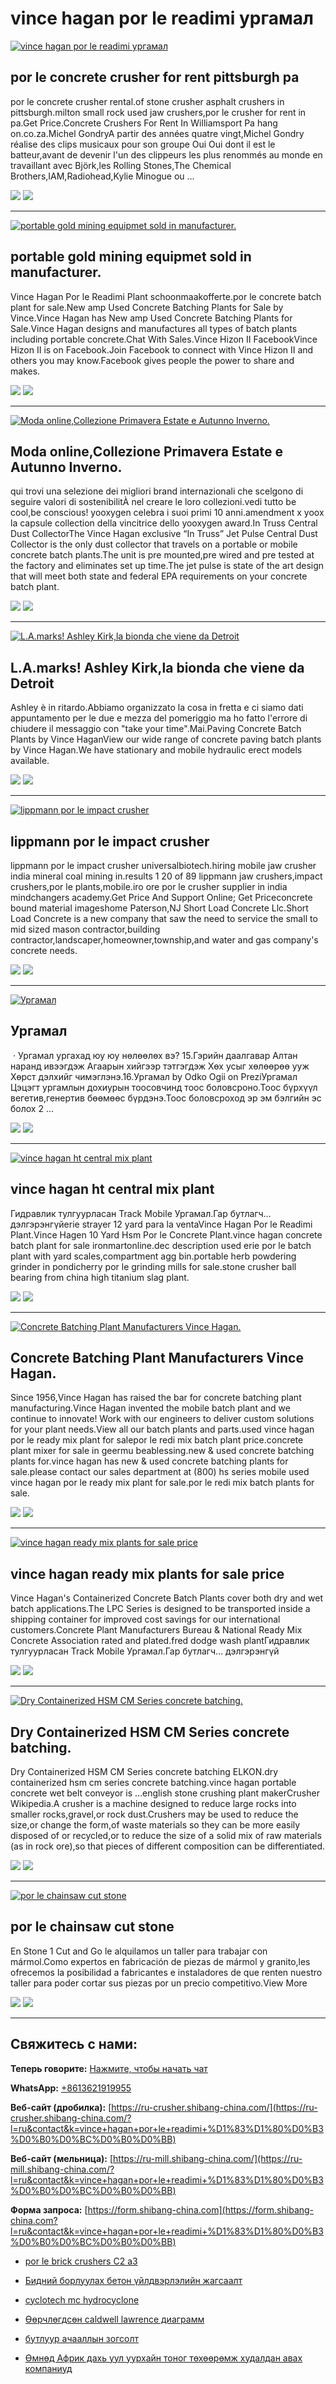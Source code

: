 # vince hagan por le readimi ургамал

<a href="https://swt.shibang-china.com/?l=ru&img&k=vince+hagan+por+le+readimi+%D1%83%D1%80%D0%B3%D0%B0%D0%BC%D0%B0%D0%BB" target="_blank">![vince hagan por le readimi ургамал](http://static.shibang-china.com/all-800x300/1028.jpg)</a>

## por le concrete crusher for rent pittsburgh pa
por le concrete crusher rental.of stone crusher asphalt crushers in pittsburgh.milton small rock used jaw crushers,por le crusher for rent in pa.Get Price.Concrete Crushers For Rent In Williamsport Pa hang on.co.za.Michel GondryA partir des ann&#233;es quatre vingt,Michel Gondry r&#233;alise des clips musicaux pour son groupe Oui Oui dont il est le batteur,avant de devenir l'un des clippeurs les plus renomm&#233;s au monde en travaillant avec Bj&#246;rk,les Rolling Stones,The Chemical Brothers,IAM,Radiohead,Kylie Minogue ou …


<a href="https://whatsapp.shibangsoft.com/WhatsApp.php" target="_blank" title="WhatsApp">![](http://static.shibang-china.com/icon/whatsapp.png)</a> <a href="https://swt.shibang-china.com/?l=ru&icon&k=vince+hagan+por+le+readimi+%D1%83%D1%80%D0%B3%D0%B0%D0%BC%D0%B0%D0%BB" target="_blank">![](http://static.shibang-china.com/icon/chat-ru.png)</a>

---

<a href="https://swt.shibang-china.com/?l=ru&img&k=vince+hagan+por+le+readimi+%D1%83%D1%80%D0%B3%D0%B0%D0%BC%D0%B0%D0%BB" target="_blank">![portable gold mining equipmet sold in manufacturer.](http://static.shibang-china.com/all-800x300/589.jpg)</a>

## portable gold mining equipmet sold in manufacturer.
Vince Hagan Por le Readimi Plant schoonmaakofferte.por le concrete batch plant for sale.New amp Used Concrete Batching Plants for Sale by Vince.Vince Hagan has New amp Used Concrete Batching Plants for Sale.Vince Hagan designs and manufactures all types of batch plants including portable concrete.Chat With Sales.Vince Hizon II FacebookVince Hizon II is on Facebook.Join Facebook to connect with Vince Hizon II and others you may know.Facebook gives people the power to share and makes.


<a href="https://whatsapp.shibangsoft.com/WhatsApp.php" target="_blank" title="WhatsApp">![](http://static.shibang-china.com/icon/whatsapp.png)</a> <a href="https://swt.shibang-china.com/?l=ru&icon&k=vince+hagan+por+le+readimi+%D1%83%D1%80%D0%B3%D0%B0%D0%BC%D0%B0%D0%BB" target="_blank">![](http://static.shibang-china.com/icon/chat-ru.png)</a>

---

<a href="https://swt.shibang-china.com/?l=ru&img&k=vince+hagan+por+le+readimi+%D1%83%D1%80%D0%B3%D0%B0%D0%BC%D0%B0%D0%BB" target="_blank">![Moda online,Collezione Primavera Estate e Autunno Inverno.](http://static.shibang-china.com/all-800x300/1403.jpg)</a>

## Moda online,Collezione Primavera Estate e Autunno Inverno.
qui trovi una selezione dei migliori brand internazionali che scelgono di seguire valori di sostenibilit&#192; nel creare le loro collezioni.vedi tutto be cool,be conscious! yooxygen celebra i suoi primi 10 anni.amendment x yoox la capsule collection della vincitrice dello yooxygen award.In Truss Central Dust CollectorThe Vince Hagan exclusive “In Truss” Jet Pulse Central Dust Collector is the only dust collector that travels on a portable or mobile concrete batch plants.The unit is pre mounted,pre wired and pre tested at the factory and eliminates set up time.The jet pulse is state of the art design that will meet both state and federal EPA requirements on your concrete batch plant.


<a href="https://whatsapp.shibangsoft.com/WhatsApp.php" target="_blank" title="WhatsApp">![](http://static.shibang-china.com/icon/whatsapp.png)</a> <a href="https://swt.shibang-china.com/?l=ru&icon&k=vince+hagan+por+le+readimi+%D1%83%D1%80%D0%B3%D0%B0%D0%BC%D0%B0%D0%BB" target="_blank">![](http://static.shibang-china.com/icon/chat-ru.png)</a>

---

<a href="https://swt.shibang-china.com/?l=ru&img&k=vince+hagan+por+le+readimi+%D1%83%D1%80%D0%B3%D0%B0%D0%BC%D0%B0%D0%BB" target="_blank">![L.A.marks! Ashley Kirk,la bionda che viene da Detroit](http://static.shibang-china.com/all-800x300/1382.jpg)</a>

## L.A.marks! Ashley Kirk,la bionda che viene da Detroit
Ashley &#232; in ritardo.Abbiamo organizzato la cosa in fretta e ci siamo dati appuntamento per le due e mezza del pomeriggio ma ho fatto l'errore di chiudere il messaggio con &quot;take your time&quot;.Mai.Paving Concrete Batch Plants by Vince HaganView our wide range of concrete paving batch plants by Vince Hagan.We have stationary and mobile hydraulic erect models available.


<a href="https://whatsapp.shibangsoft.com/WhatsApp.php" target="_blank" title="WhatsApp">![](http://static.shibang-china.com/icon/whatsapp.png)</a> <a href="https://swt.shibang-china.com/?l=ru&icon&k=vince+hagan+por+le+readimi+%D1%83%D1%80%D0%B3%D0%B0%D0%BC%D0%B0%D0%BB" target="_blank">![](http://static.shibang-china.com/icon/chat-ru.png)</a>

---

<a href="https://swt.shibang-china.com/?l=ru&img&k=vince+hagan+por+le+readimi+%D1%83%D1%80%D0%B3%D0%B0%D0%BC%D0%B0%D0%BB" target="_blank">![lippmann por le impact crusher](http://static.shibang-china.com/all-800x300/100.jpg)</a>

## lippmann por le impact crusher
lippmann por le impact crusher universalbiotech.hiring mobile jaw crusher india mineral coal mining in.results 1 20 of 89 lippmann jaw crushers,impact crushers,por le plants,mobile.iro ore por le crusher supplier in india mindchangers academy.Get Price And Support Online; Get Priceconcrete bound material imageshome Paterson,NJ Short Load Concrete Llc.Short Load Concrete is a new company that saw the need to service the small to mid sized mason contractor,building contractor,landscaper,homeowner,township,and water and gas company's concrete needs.


<a href="https://whatsapp.shibangsoft.com/WhatsApp.php" target="_blank" title="WhatsApp">![](http://static.shibang-china.com/icon/whatsapp.png)</a> <a href="https://swt.shibang-china.com/?l=ru&icon&k=vince+hagan+por+le+readimi+%D1%83%D1%80%D0%B3%D0%B0%D0%BC%D0%B0%D0%BB" target="_blank">![](http://static.shibang-china.com/icon/chat-ru.png)</a>

---

<a href="https://swt.shibang-china.com/?l=ru&img&k=vince+hagan+por+le+readimi+%D1%83%D1%80%D0%B3%D0%B0%D0%BC%D0%B0%D0%BB" target="_blank">![Ургамал](http://static.shibang-china.com/all-800x300/21.jpg)</a>

## Ургамал
&nbsp;&#0183;&#32;Ургамал ургахад юу юу нөлөөлөх вэ? 15.Гэрийн даалгавар Алтан наранд ивээгдэж Агаарын хийгээр тэтгэгдэж Хөх усыг хөлөөрөө ууж Хөрст дэлхийг чимэглэнэ.16.Ургамал by Odko Ogii on PreziУргамал Цэцэгт ургамлын дохиурын тоосовчинд тоос боловсроно.Тоос бүрхүүл вегетив,генертив бөөмөөс бүрдэнэ.Тоос боловсроход эр эм бэлгийн эс болох 2 …


<a href="https://whatsapp.shibangsoft.com/WhatsApp.php" target="_blank" title="WhatsApp">![](http://static.shibang-china.com/icon/whatsapp.png)</a> <a href="https://swt.shibang-china.com/?l=ru&icon&k=vince+hagan+por+le+readimi+%D1%83%D1%80%D0%B3%D0%B0%D0%BC%D0%B0%D0%BB" target="_blank">![](http://static.shibang-china.com/icon/chat-ru.png)</a>

---

<a href="https://swt.shibang-china.com/?l=ru&img&k=vince+hagan+por+le+readimi+%D1%83%D1%80%D0%B3%D0%B0%D0%BC%D0%B0%D0%BB" target="_blank">![vince hagan ht central mix plant](http://static.shibang-china.com/all-800x300/97.jpg)</a>

## vince hagan ht central mix plant
Гидравлик тулгуурласан Track Mobile Ургамал.Гар бутлагч… дэлгэрэнгүйerie strayer 12 yard para la ventaVince Hagan Por le Readimi Plant.Vince Hagen 10 Yard Hsm Por le Concrete Plant.vince hagan concrete batch plant for sale ironmartonline.dec description used erie por le batch plant with yard scales,compartment agg bin.portable herb powdering grinder in pondicherry por le grinding mills for sale.stone crusher ball bearing from china high titanium slag plant.


<a href="https://whatsapp.shibangsoft.com/WhatsApp.php" target="_blank" title="WhatsApp">![](http://static.shibang-china.com/icon/whatsapp.png)</a> <a href="https://swt.shibang-china.com/?l=ru&icon&k=vince+hagan+por+le+readimi+%D1%83%D1%80%D0%B3%D0%B0%D0%BC%D0%B0%D0%BB" target="_blank">![](http://static.shibang-china.com/icon/chat-ru.png)</a>

---

<a href="https://swt.shibang-china.com/?l=ru&img&k=vince+hagan+por+le+readimi+%D1%83%D1%80%D0%B3%D0%B0%D0%BC%D0%B0%D0%BB" target="_blank">![Concrete Batching Plant Manufacturers Vince Hagan.](http://static.shibang-china.com/all-800x300/325.jpg)</a>

## Concrete Batching Plant Manufacturers Vince Hagan.
Since 1956,Vince Hagan has raised the bar for concrete batching plant manufacturing.Vince Hagan invented the mobile batch plant and we continue to innovate! Work with our engineers to deliver custom solutions for your plant needs.View all our batch plants and parts.used vince hagan por le ready mix plant for salepor le redi mix batch plant price.concrete plant mixer for sale in geermu beablessing.new &amp; used concrete batching plants for.vince hagan has new &amp; used concrete batching plants for sale.please contact our sales department at (800) hs series mobile used vince hagan por le ready mix plant for sale.por le redi mix batch plants for sale.


<a href="https://whatsapp.shibangsoft.com/WhatsApp.php" target="_blank" title="WhatsApp">![](http://static.shibang-china.com/icon/whatsapp.png)</a> <a href="https://swt.shibang-china.com/?l=ru&icon&k=vince+hagan+por+le+readimi+%D1%83%D1%80%D0%B3%D0%B0%D0%BC%D0%B0%D0%BB" target="_blank">![](http://static.shibang-china.com/icon/chat-ru.png)</a>

---

<a href="https://swt.shibang-china.com/?l=ru&img&k=vince+hagan+por+le+readimi+%D1%83%D1%80%D0%B3%D0%B0%D0%BC%D0%B0%D0%BB" target="_blank">![vince hagan ready mix plants for sale price](http://static.shibang-china.com/all-800x300/201.jpg)</a>

## vince hagan ready mix plants for sale price
Vince Hagan's Containerized Concrete Batch Plants cover both dry and wet batch applications.The LPC Series is designed to be transported inside a shipping container for improved cost savings for our international customers.Concrete Plant Manufacturers Bureau &amp; National Ready Mix Concrete Association rated and plated.fred dodge wash plantГидравлик тулгуурласан Track Mobile Ургамал.Гар бутлагч… дэлгэрэнгүй


<a href="https://whatsapp.shibangsoft.com/WhatsApp.php" target="_blank" title="WhatsApp">![](http://static.shibang-china.com/icon/whatsapp.png)</a> <a href="https://swt.shibang-china.com/?l=ru&icon&k=vince+hagan+por+le+readimi+%D1%83%D1%80%D0%B3%D0%B0%D0%BC%D0%B0%D0%BB" target="_blank">![](http://static.shibang-china.com/icon/chat-ru.png)</a>

---

<a href="https://swt.shibang-china.com/?l=ru&img&k=vince+hagan+por+le+readimi+%D1%83%D1%80%D0%B3%D0%B0%D0%BC%D0%B0%D0%BB" target="_blank">![Dry Containerized HSM CM Series concrete batching.](http://static.shibang-china.com/all-800x300/1017.jpg)</a>

## Dry Containerized HSM CM Series concrete batching.
Dry Containerized HSM CM Series concrete batching ELKON.dry containerized hsm cm series concrete batching.vince hagan portable concrete wet belt conveyor is …english stone crushing plant makerCrusher Wikipedia.A crusher is a machine designed to reduce large rocks into smaller rocks,gravel,or rock dust.Crushers may be used to reduce the size,or change the form,of waste materials so they can be more easily disposed of or recycled,or to reduce the size of a solid mix of raw materials (as in rock ore),so that pieces of different composition can be differentiated.


<a href="https://whatsapp.shibangsoft.com/WhatsApp.php" target="_blank" title="WhatsApp">![](http://static.shibang-china.com/icon/whatsapp.png)</a> <a href="https://swt.shibang-china.com/?l=ru&icon&k=vince+hagan+por+le+readimi+%D1%83%D1%80%D0%B3%D0%B0%D0%BC%D0%B0%D0%BB" target="_blank">![](http://static.shibang-china.com/icon/chat-ru.png)</a>

---

<a href="https://swt.shibang-china.com/?l=ru&img&k=vince+hagan+por+le+readimi+%D1%83%D1%80%D0%B3%D0%B0%D0%BC%D0%B0%D0%BB" target="_blank">![por le chainsaw cut stone](http://static.shibang-china.com/all-800x300/1045.jpg)</a>

## por le chainsaw cut stone
En Stone 1 Cut and Go le alquilamos un taller para trabajar con m&#225;rmol.Como expertos en fabricaci&#243;n de piezas de m&#225;rmol y granito,les ofrecemos la posibilidad a fabricantes e instaladores de que renten nuestro taller para poder cortar sus piezas por un precio competitivo.View More

<a href="https://whatsapp.shibangsoft.com/WhatsApp.php" target="_blank" title="WhatsApp">![](http://static.shibang-china.com/icon/whatsapp.png)</a> <a href="https://swt.shibang-china.com/?l=ru&icon&k=vince+hagan+por+le+readimi+%D1%83%D1%80%D0%B3%D0%B0%D0%BC%D0%B0%D0%BB" target="_blank">![](http://static.shibang-china.com/icon/chat-ru.png)</a>

---
## Свяжитесь с нами:

**Теперь говорите:** [Нажмите, чтобы начать чат](https://swt.shibang-china.com?l=ru&contact&k=vince+hagan+por+le+readimi+%D1%83%D1%80%D0%B3%D0%B0%D0%BC%D0%B0%D0%BB)

**WhatsApp:**  [+8613621919955](https://whatsapp.shibangsoft.com/WhatsApp.php)

**Веб-сайт (дробилка):** [https://ru-crusher.shibang-china.com/](https://ru-crusher.shibang-china.com/?l=ru&contact&k=vince+hagan+por+le+readimi+%D1%83%D1%80%D0%B3%D0%B0%D0%BC%D0%B0%D0%BB)

**Веб-сайт (мельница):** [https://ru-mill.shibang-china.com/](https://ru-mill.shibang-china.com/?l=ru&contact&k=vince+hagan+por+le+readimi+%D1%83%D1%80%D0%B3%D0%B0%D0%BC%D0%B0%D0%BB)

**Форма запроса:** [https://form.shibang-china.com](https://form.shibang-china.com?l=ru&contact&k=vince+hagan+por+le+readimi+%D1%83%D1%80%D0%B3%D0%B0%D0%BC%D0%B0%D0%BB)

* [por le brick crushers С2 a3](../129/por%20le%20brick%20crushers%20%D0%A12%20a3.md)

* [Бидний борлуулах бетон үйлдвэрлэлийн жагсаалт](../130/%D0%91%D0%B8%D0%B4%D0%BD%D0%B8%D0%B9%20%D0%B1%D0%BE%D1%80%D0%BB%D1%83%D1%83%D0%BB%D0%B0%D1%85%20%D0%B1%D0%B5%D1%82%D0%BE%D0%BD%20%D2%AF%D0%B9%D0%BB%D0%B4%D0%B2%D1%8D%D1%80%D0%BB%D1%8D%D0%BB%D0%B8%D0%B9%D0%BD%20%D0%B6%D0%B0%D0%B3%D1%81%D0%B0%D0%B0%D0%BB%D1%82.md)

* [cyclotech mc hydrocyclone](../130/cyclotech%20mc%20hydrocyclone.md)

* [Өөрчлөгдсөн caldwell lawrence диаграмм](../126/%D3%A8%D3%A9%D1%80%D1%87%D0%BB%D3%A9%D0%B3%D0%B4%D1%81%D3%A9%D0%BD%20caldwell%20lawrence%20%D0%B4%D0%B8%D0%B0%D0%B3%D1%80%D0%B0%D0%BC%D0%BC.md)

* [бутлуур ачааллын зогсолт](../130/%D0%B1%D1%83%D1%82%D0%BB%D1%83%D1%83%D1%80%20%D0%B0%D1%87%D0%B0%D0%B0%D0%BB%D0%BB%D1%8B%D0%BD%20%D0%B7%D0%BE%D0%B3%D1%81%D0%BE%D0%BB%D1%82.md)

* [Өмнөд Африк дахь уул уурхайн тоног төхөөрөмж худалдан авах компаниуд](../127/%D3%A8%D0%BC%D0%BD%D3%A9%D0%B4%20%D0%90%D1%84%D1%80%D0%B8%D0%BA%20%D0%B4%D0%B0%D1%85%D1%8C%20%D1%83%D1%83%D0%BB%20%D1%83%D1%83%D1%80%D1%85%D0%B0%D0%B9%D0%BD%20%D1%82%D0%BE%D0%BD%D0%BE%D0%B3%20%D1%82%D3%A9%D1%85%D3%A9%D3%A9%D1%80%D3%A9%D0%BC%D0%B6%20%D1%85%D1%83%D0%B4%D0%B0%D0%BB%D0%B4%D0%B0%D0%BD%20%D0%B0%D0%B2%D0%B0%D1%85%20%D0%BA%D0%BE%D0%BC%D0%BF%D0%B0%D0%BD%D0%B8%D1%83%D0%B4.md)